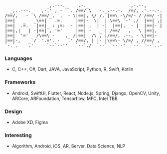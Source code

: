 <pre>
                _,.---._    .-._                ,-.--,                    ,-.--, 
  _,..---._   ,-.' , -  `. /==/ \  .-._.--.-.  /=/, .'.--.-. .-.-.--.-.  /=/, .' 
/==/,   -  \ /==/_,  ,  - \|==|, \/ /, |==\ -\/=/- / /==/ -|/=/  \==\ -\/=/- /   
|==|   _   _\==|   .=.     |==|-  \|  | \==\ `-' ,/  |==| ,||=| -|\==\ `-' ,/    
|==|  .=.   |==|_ : ;=:  - |==| ,  | -|  |==|,  - |  |==|- | =/  | |==|,  - |    
|==|,|   | -|==| , '='     |==| -   _ | /==/   ,   \ |==|,  \/ - |/==/   ,   \   
|==|  '='   /\==\ -    ,_ /|==|  /\ , |/==/, .--, - \|==|-   ,   /==/, .--, - \  
|==|-,   _`/  '.='. -   .' /==/, | |- |\==\- \/=/ , //==/ , _  .'\==\- \/=/ , /  
`-.`.____.'     `--`--''   `--`./  `--` `--`-'  `--` `--`..---'   `--`-'  `--`  
</pre>
<!-- 
![DONXUX's github stats](https://github-readme-stats.vercel.app/api?username=DONXUX&show_icons=true)

[![Top Langs](https://github-readme-stats.vercel.app/api/top-langs/?username=DONXUX&layout=compact)](https://github.com/DONXUX/)

[![solved.ac tier](http://mazassumnida.wtf/api/generate_badge?boj=ldu2175)](https://solved.ac/ldu2175) -->

### Languages
 - C, C++, C#, Dart, JAVA, JavaScript, Python, R, Swift, Kotlin

### Frameworks
 - Android, SwiftUI, Flutter, React, Node.js, Spring, Django, OpenCV, Unity, ARCore, ARFoundation, Tensorflow, MFC, Intel TBB

### Design
 - Adobe XD, Figma

### Interesting
 - Algorithm, Android, iOS, AR, Server, Data Science, NLP

<!--
**DONXUX/DONXUX** is a ✨ _special_ ✨ repository because its `README.md` (this file) appears on your GitHub profile.

Here are some ideas to get you started:

- 🔭 I’m currently working on ...
- 🌱 I’m currently learning ...
- 👯 I’m looking to collaborate on ...
- 🤔 I’m looking for help with ...
- 💬 Ask me about ...
- 📫 How to reach me: ...
- 😄 Pronouns: ...
- ⚡ Fun fact: ...
-->
